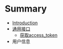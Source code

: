 # Summary

* [Introduction](README.md)
* [通用接口](chapter1.md)
   * [获取access_token](access_token.md)
* 用户信息

